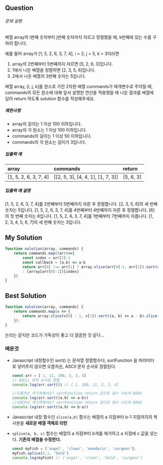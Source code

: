 ## Question

###### 문제 설명

배열 array의 i번째 숫자부터 j번째 숫자까지 자르고 정렬했을 때, k번째에 있는 수를 구하려 합니다.

예를 들어 array가 [1, 5, 2, 6, 3, 7, 4], i = 2, j = 5, k = 3이라면

1. array의 2번째부터 5번째까지 자르면 [5, 2, 6, 3]입니다.
2. 1에서 나온 배열을 정렬하면 [2, 3, 5, 6]입니다.
3. 2에서 나온 배열의 3번째 숫자는 5입니다.

배열 array, [i, j, k]를 원소로 가진 2차원 배열 commands가 매개변수로 주어질 때, commands의 모든 원소에 대해 앞서 설명한 연산을 적용했을 때 나온 결과를 배열에 담아 return 하도록 solution 함수를 작성해주세요.

##### 제한사항

- array의 길이는 1 이상 100 이하입니다.
- array의 각 원소는 1 이상 100 이하입니다.
- commands의 길이는 1 이상 50 이하입니다.
- commands의 각 원소는 길이가 3입니다.

##### 입출력 예

| array                 | commands                          | return    |
| :-------------------- | :-------------------------------- | :-------- |
| [1, 5, 2, 6, 3, 7, 4] | [[2, 5, 3], [4, 4, 1], [1, 7, 3]] | [5, 6, 3] |

##### 입출력 예 설명

[1, 5, 2, 6, 3, 7, 4]를 2번째부터 5번째까지 자른 후 정렬합니다. [2, 3, 5, 6]의 세 번째 숫자는 5입니다.
[1, 5, 2, 6, 3, 7, 4]를 4번째부터 4번째까지 자른 후 정렬합니다. [6]의 첫 번째 숫자는 6입니다.
[1, 5, 2, 6, 3, 7, 4]를 1번째부터 7번째까지 자릅니다. [1, 2, 3, 4, 5, 6, 7]의 세 번째 숫자는 3입니다.



## My Solution

```js
function solution(array, commands) {
    return commands.map((arr)=>{
        const index = arr[2]-1
        const callback = (a,b) => a-b
        return arr[0] !== arr[1] ? array.slice(arr[0]-1, arr[1]).sort(callback)[index] 
        : [array[arr[0]-1]][index]  
    })
}
```



## Best Solution

```js
function solution(array, commands) {
    return commands.map(v => {
        return array.slice(v[0] - 1, v[1]).sort((a, b) => a - b).slice(v[2] - 1, v[2])[0];
    });
}
```

논리는 같지만 코드가 가독성이 좋고 더 깔끔한 것 같다...

### 배운것

- Javascript  내장함수인 sort() 는 문자열 정렬함수다,  sortFunction 을 파라미터로 넣어주지 않으면 오름차순, ASCII 문자 순서로 정렬된다. 

  ```js
  const arr = [ 1, 11, 100, 2, 3, 4]
  // ASCLL 문자 순서로 정렬
  console.log(arr.sort()) // [ 1, 100, 11, 2, 3, 4]
  
  //오름차순 하기위해서는? sortFunction return 값으로 음수 나오게 GOGO
  console.log(arr.sort((a,b) => a-b))
  //내림차순 하기위해서는? sortFunction return 값으로 양수 나오게 GOGO
  console.log(arr.sort((a,b) => b-a))
  ```



- Javascript 내장 함수인 <code>slice(a,b)</code> 함수는 배열의  a 지점부터 b-1 지점까지의 복사본을 **새로운 배열 객체로 리턴**

- <code>splice(a, b, c)</code> 함수는  배열의 a 지점부터 b개를 제거하고 a 지점에 c 값을 넣는다. **기존의 배열을 수정한다.**

  ```js
  const myFish = ['angel', 'clown', 'mandarin', 'surgeon'];
  myFish.splice(2,1, 'Gold')
  console.log(myFish) // ['angel', 'clown', 'Gold', 'surgeon']
  ```



